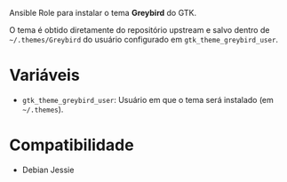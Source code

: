 Ansible Role para instalar o tema **Greybird** do GTK.

O tema é obtido diretamente do repositório upstream e salvo dentro de
`~/.themes/Greybird` do usuário configurado em `gtk_theme_greybird_user`.

# Variáveis

- `gtk_theme_greybird_user`: Usuário em que o tema será instalado (em `~/.themes`).

# Compatibilidade

- Debian Jessie